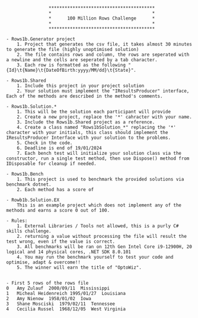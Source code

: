 					****************************************
					*                                      *
					*      100 Million Rows Challenge      *
					*                                      *
					****************************************
     
	- Rows1b.Generator project
		1. Project that generates the csv file, it takes almost 30 minutes to generate the file (highly unoptimised solution)
		2. The file contains rows and column, the rows are seperated with a newline and the cells are seperated by a tab character.
		3. Each row is formatted as the following "{Id}\t{Name}\t{DateOfBirth:yyyy/MM/dd}\t{State}".

	- Rows1b.Shared
		1. Include this project in your project solution
		2. Your solution must implement the "IResultsProducer" interface, Each of the methods are described in the method's comments.

	- Rows1b.Solution.*
		1. This will be the solution each participant will provide
		2. Create a new project, replace the '*' cahracter with your name.
		3. Include the Rows1b.Shared project as a reference.
		4. Create a class named "Rows1bSolution_*" replacing the '*' character with your initials, this class should implement the IResultsProducer Interface with your solution to the problems.
		5. Check in the code.
		6. Deadline is end of 19/01/2024
		7. Each bench test will initialize your solution class via the constructor, run a single test method, then use Dispose() method from IDisposable for cleanup if needed.

	- Rows1b.Bench
		1. This project is used to benchmark the provided solutions via benchmark dotnet.
		2. Each method has a score of 

	- Rowb1b.Solution.EX
		This is an example project which does not implement any of the methods and earns a score 0 out of 100.

	- Rules:
		1. External Libraries / Tools not allowed, this is a purly C# skills challenge.
		2. returning a value without processing the file will result the test wrong, even if the value is correct.
		3. All benchmarks will be ran on 12th Gen Intel Core i9-12900H, 20 logical and 14 physical cores, .NET SDK 8.0.101
		4. You may run the benchmark yourself to test your code and optimise, adapt & overcome!!
		5. The winner will earn the title of "OptoWiz".


	- First 5 rows of the rows file
	0	Amy Zulauf	2000/09/11	Mississippi
	1	Micheal Heidenreich	1995/01/27	Louisiana
	2	Amy Nienow	1958/01/02	Iowa
	3	Shane Mosciski	1979/02/11	Tennessee
	4	Cecilia Russel	1968/12/05	West Virginia
